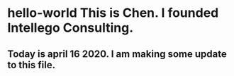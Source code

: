 # hello-world This is Chen.  I founded Intellego Consulting.
## Today is april 16 2020.  I am making some update to this file.
